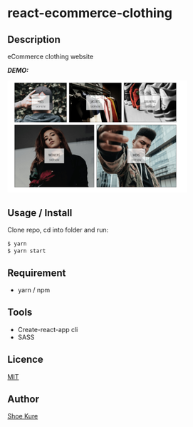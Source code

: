 # react-ecommerce-clothing

## Description

eCommerce clothing website

**_DEMO:_**

<img src="./src/img/progress/190804 (2) HomePage.jpg" width="80%">

## Usage / Install

Clone repo, cd into folder and run:

```console
$ yarn
$ yarn start
```

## Requirement

- yarn / npm

## Tools

- Create-react-app cli
- SASS

## Licence

[MIT](./LICENSE.txt)

## Author

[Shoe Kure](https://github.com/roy1210)
